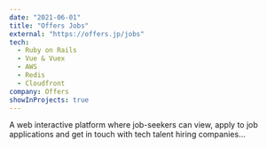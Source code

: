 ```yaml
---
date: "2021-06-01"
title: "Offers Jobs"
external: "https://offers.jp/jobs"
tech:
  - Ruby on Rails
  - Vue & Vuex
  - AWS
  - Redis
  - Cloudfront
company: Offers
showInProjects: true
---
```


A web interactive platform where job-seekers can view, apply to job applications and get in touch with tech talent hiring companies...
